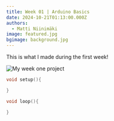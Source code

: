 ```yaml
---
title: Week 01 | Arduino Basics
date: 2024-10-21T01:13:00.000Z
authors:
  - Matti Niinimäki
image: featured.jpg
bgimage: background.jpg
---
```

This is what I made during the first week!

![My week one project](featured.jpg)


```c
void setup(){

}

void loop(){

}
```
